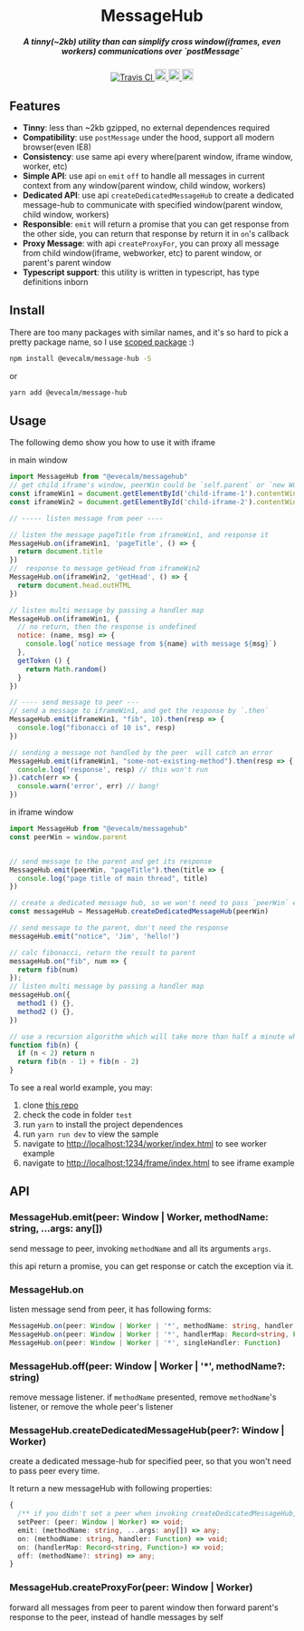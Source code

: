 <h1 align="center">MessageHub</h1>

<h5 align="center">A tinny(~2kb) utility than can simplify cross window(iframes, even workers) communications over `postMessage`</h5>
<div align="center">
  <a href="https://travis-ci.com/oe/messagehub">
    <img src="https://travis-ci.com/oe/messagehub.svg?branch=master" alt="Travis CI">
  </a>
  <a href="#readme">
    <img src="https://badges.frapsoft.com/typescript/code/typescript.svg?v=101" alt="code with typescript" height="20">
  </a>
  <a href="#readme">
    <img src="https://badge.fury.io/js/%40evecalm%2Fmessage-hub.svg" alt="npm version" height="20">
  </a>
  <a href="https://www.npmjs.com/package/@evecalm/message-hub">
    <img src="https://img.shields.io/npm/dm/@evecalm/message-hub.svg" alt="npm downloads" height="20">
  </a>
</div>

## Features
* **Tinny**: less than ~2kb gzipped, no external dependences required
* **Compatibility**: use `postMessage` under the hood, support all modern browser(even IE8)
* **Consistency**: use same api every where(parent window, iframe window, worker, etc)
* **Simple API**: use api `on` `emit` `off` to handle all messages in current context from any window(parent window, child window, workers)
* **Dedicated API**: use api `createDedicatedMessageHub` to create a dedicated message-hub to communicate with specified window(parent window, child window, workers)
* **Responsible**: `emit` will return a promise that you can get response from the other side, you can return that response by return it in `on`'s callback
* **Proxy Message**: with api `createProxyFor`, you can proxy all message from child window(iframe, webworker, etc) to parent window, or parent's parent window
* **Typescript support**: this utility is written in typescript, has type definitions inborn

## Install

There are too many packages with similar names, and it's so hard to pick a pretty package name, so I use [scoped package](https://docs.npmjs.com/misc/scope) :)

```sh
npm install @evecalm/message-hub -S
```

or

```sh
yarn add @evecalm/message-hub
```

## Usage

The following demo show you how to use it with iframe

in main window
```js
import MessageHub from "@evecalm/messagehub"
// get child iframe's window, peerWin could be `self.parent` or `new Worker('./worker.js')`
const iframeWin1 = document.getElementById('child-iframe-1').contentWindow
const iframeWin2 = document.getElementById('child-iframe-2').contentWindow

// ----- listen message from peer ----

// listen the message pageTitle from iframeWin1, and response it
MessageHub.on(iframeWin1, 'pageTitle', () => {
  return document.title
})
//  response to message getHead from iframeWin2
MessageHub.on(iframeWin2, 'getHead', () => {
  return document.head.outHTML
})

// listen multi message by passing a handler map
MessageHub.on(iframeWin1, {
  // no return, then the response is undefined
  notice: (name, msg) => {
    console.log(`notice message from ${name} with message ${msg}`)
  },
  getToken () {
    return Math.random()
  }
})

// ---- send message to peer ---
// send a message to iframeWin1, and get the response by `.then`
MessageHub.emit(iframeWin1, "fib", 10).then(resp => {
  console.log("fibonacci of 10 is", resp)
})

// sending a message not handled by the peer  will catch an error
MessageHub.emit(iframeWin1, "some-not-existing-method").then(resp => {
  console.log('response', resp) // this won't run
}).catch(err => {
  console.warn('error', err) // bang!
})
```

in iframe window

```js
import MessageHub from "@evecalm/messagehub"
const peerWin = window.parent


// send message to the parent and get its response
MessageHub.emit(peerWin, "pageTitle").then(title => {
  console.log("page title of main thread", title)
})

// create a dedicated message hub, so we won't need to pass `peerWin` every time
const messageHub = MessageHub.createDedicatedMessageHub(peerWin)

// send message to the parent, don't need the response
messageHub.emit("notice", 'Jim', 'hello!')

// calc fibonacci, return the result to parent
messageHub.on("fib", num => {
  return fib(num)
});
// listen multi message by passing a handler map
messageHub.on({
  method1 () {},
  method2 () {},
})

// use a recursion algorithm which will take more than half a minute when n big than 50
function fib(n) {
  if (n < 2) return n
  return fib(n - 1) + fib(n - 2)
}
```

To see a real world example, you may:

1.  clone [this repo](https://github.com/evecalm/messagehub)
2.  check the code in folder `test`
3.  run `yarn` to install the project dependences
4.  run `yarn run dev` to view the sample
5.  navigate to <http://localhost:1234/worker/index.html> to see worker example
6.  navigate to <http://localhost:1234/frame/index.html> to see iframe example

## API

### MessageHub.emit(peer: Window | Worker, methodName: string, ...args: any[])
send message to peer, invoking `methodName` and all its arguments `args`.

this api return a promise, you can get response or catch the exception via it.

### MessageHub.on
listen message send from peer, it has following forms:
```ts
MessageHub.on(peer: Window | Worker | '*', methodName: string, handler: Function)
MessageHub.on(peer: Window | Worker | '*', handlerMap: Record<string, Function>)
MessageHub.on(peer: Window | Worker | '*', singleHandler: Function)
```

### MessageHub.off(peer: Window | Worker | '*', methodName?: string)
remove message listener. if `methodName` presented, remove `methodName`'s listener, or remove the whole peer's listener

### MessageHub.createDedicatedMessageHub(peer?: Window | Worker)
create a dedicated message-hub for specified peer, so that you won't need to pass peer every time. 

It return a new messageHub with following properties:
```ts
{
  /** if you didn't set a peer when invoking createDedicatedMessageHub, then you can use `setPeer` to set it when it's ready*/
  setPeer: (peer: Window | Worker) => void;
  emit: (methodName: string, ...args: any[]) => any;
  on: (methodName: string, handler: Function) => void;
  on: (handlerMap: Record<string, Function>) => void;
  off: (methodName?: string) => any;
}
```

### MessageHub.createProxyFor(peer: Window | Worker)
forward all messages from peer to parent window then forward parent's response to the peer, instead of handle messages by self